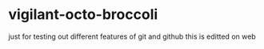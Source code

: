 # vigilant-octo-broccoli
just for testing out different features of git and github
this is editted on web
